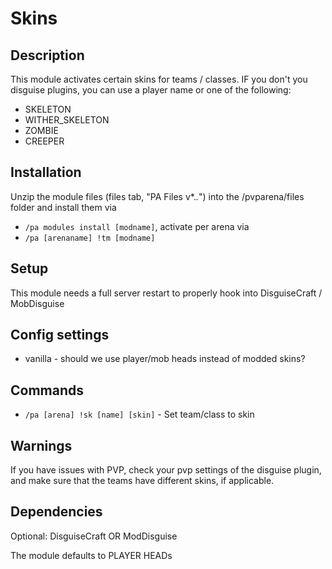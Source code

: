 # Skins

## Description

This module activates certain skins for teams / classes. IF you don't you disguise plugins, you can use a player name or one of the following:

- SKELETON
- WITHER_SKELETON
- ZOMBIE
- CREEPER 


## Installation

Unzip the module files (files tab, "PA Files v*.*.*") into the /pvparena/files folder and install them via

- `/pa modules install [modname]`, activate per arena via
- `/pa [arenaname] !tm [modname]`

## Setup

This module needs a full server restart to properly hook into DisguiseCraft / MobDisguise

## Config settings

- vanilla \- should we use player/mob heads instead of modded skins? 

## Commands

- `/pa [arena] !sk [name] [skin]` \- Set team/class to skin 

## Warnings

If you have issues with PVP, check your pvp settings of the disguise plugin, and make sure that the teams have different skins, if applicable.

## Dependencies

Optional: DisguiseCraft OR ModDisguise

The module defaults to PLAYER HEADs
